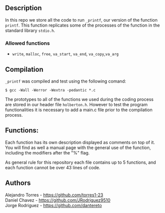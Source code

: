 ## Description  
  
In this repo we store all the code to run ``_printf``,  our version of the function ``printf``. This function replicates some of the processes of the function in the standard library ``stdio.h``.  
  
### Allowed functions  
  
* ``write``, ``malloc``, ``free``, ``va_start``, ``va_end``, ``va_copy``,``va_arg``  
  
## Compilation  
  
``_printf`` was compiled and test using the following comand:  
  
``$ gcc -Wall -Werror -Wextra -pedantic *.c``  
  
The prototypes to all of the functions we used during the coding process are stored in our header file ``holberton.h``. However to test the program functionalities it is necessary to add a main.c file prior to the compilation process.  
  
## Functions:  
  
Each function has its own description displayed as comments on top of it. You will find as well a manual page with the general use of the function, including the modifiers after the "%" flag.  
  
As general rule for this repository each file contains up to 5 functions, and each function cannot be over 43 lines of code.  
  
## Authors  
  
Alejandro Torres - https://github.com/torres1-23  
Daniel Chavez - https://github.com/JRodriguez9510  
Jorge Rodriguez - https://github.com/dantereto  